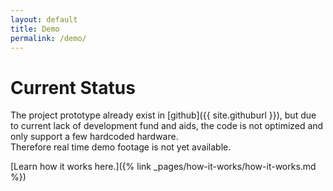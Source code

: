```yaml
---
layout: default
title: Demo
permalink: /demo/
---
```


# Current Status
The project prototype already exist in [github]({{ site.githuburl }}), but due to current lack of development fund and aids, the code is not optimized and only support a few hardcoded hardware.  
Therefore real time demo footage is not yet available.

[Learn how it works here.]({% link _pages/how-it-works/how-it-works.md %})
